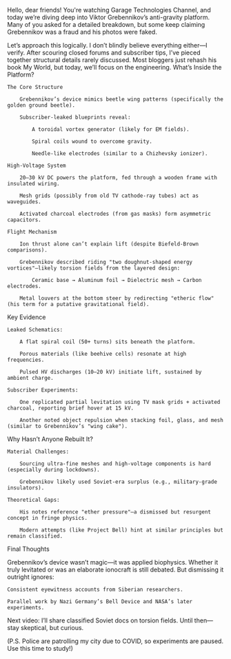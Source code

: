 Hello, dear friends! You're watching Garage Technologies Channel, and today we’re diving deep into Viktor Grebennikov’s anti-gravity platform. Many of you asked for a detailed breakdown, but some keep claiming Grebennikov was a fraud and his photos were faked.

Let’s approach this logically. I don’t blindly believe everything either—I verify. After scouring closed forums and subscriber tips, I’ve pieced together structural details rarely discussed. Most bloggers just rehash his book My World, but today, we’ll focus on the engineering.
What’s Inside the Platform?

    The Core Structure

        Grebennikov’s device mimics beetle wing patterns (specifically the golden ground beetle).

        Subscriber-leaked blueprints reveal:

            A toroidal vortex generator (likely for EM fields).

            Spiral coils wound to overcome gravity.

            Needle-like electrodes (similar to a Chizhevsky ionizer).

    High-Voltage System

        20–30 kV DC powers the platform, fed through a wooden frame with insulated wiring.

        Mesh grids (possibly from old TV cathode-ray tubes) act as waveguides.

        Activated charcoal electrodes (from gas masks) form asymmetric capacitors.

    Flight Mechanism

        Ion thrust alone can’t explain lift (despite Biefeld-Brown comparisons).

        Grebennikov described riding "two doughnut-shaped energy vortices"—likely torsion fields from the layered design:

            Ceramic base → Aluminum foil → Dielectric mesh → Carbon electrodes.

        Metal louvers at the bottom steer by redirecting "etheric flow" (his term for a putative gravitational field).

Key Evidence

    Leaked Schematics:

        A flat spiral coil (50+ turns) sits beneath the platform.

        Porous materials (like beehive cells) resonate at high frequencies.

        Pulsed HV discharges (10–20 kV) initiate lift, sustained by ambient charge.

    Subscriber Experiments:

        One replicated partial levitation using TV mask grids + activated charcoal, reporting brief hover at 15 kV.

        Another noted object repulsion when stacking foil, glass, and mesh (similar to Grebennikov’s "wing cake").

Why Hasn’t Anyone Rebuilt It?

    Material Challenges:

        Sourcing ultra-fine meshes and high-voltage components is hard (especially during lockdowns).

        Grebennikov likely used Soviet-era surplus (e.g., military-grade insulators).

    Theoretical Gaps:

        His notes reference "ether pressure"—a dismissed but resurgent concept in fringe physics.

        Modern attempts (like Project Bell) hint at similar principles but remain classified.

Final Thoughts

Grebennikov’s device wasn’t magic—it was applied biophysics. Whether it truly levitated or was an elaborate ionocraft is still debated. But dismissing it outright ignores:

    Consistent eyewitness accounts from Siberian researchers.

    Parallel work by Nazi Germany’s Bell Device and NASA’s later experiments.

Next video: I’ll share classified Soviet docs on torsion fields. Until then—stay skeptical, but curious.

(P.S. Police are patrolling my city due to COVID, so experiments are paused. Use this time to study!)